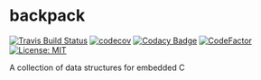 # backpack

[![Travis Build Status](https://app.travis-ci.com/matheuswhite/backpack.svg?branch=main)](https://app.travis-ci.com/github/matheuswhite/backpack)
[![codecov](https://codecov.io/gh/matheuswhite/backpack/branch/main/graph/badge.svg?token=UBY5W42YLX)](https://codecov.io/gh/matheuswhite/backpack)
[![Codacy Badge](https://app.codacy.com/project/badge/Grade/6aa742f77e1a4dbaa5080093a813ccaf)](https://www.codacy.com/gh/matheuswhite/backpack/dashboard?utm_source=github.com&amp;utm_medium=referral&amp;utm_content=matheuswhite/backpack&amp;utm_campaign=Badge_Grade)
[![CodeFactor](https://www.codefactor.io/repository/github/matheuswhite/backpack/badge)](https://www.codefactor.io/repository/github/matheuswhite/backpack)
[![License: MIT](https://img.shields.io/badge/License-MIT-yellow.svg)](https://opensource.org/licenses/MIT)

A collection of data structures for embedded C
